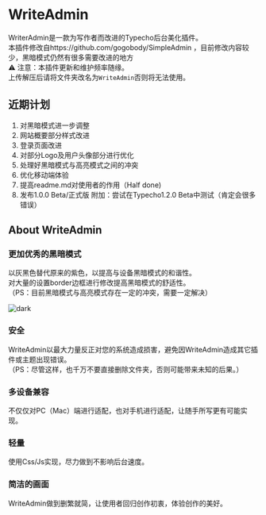# WriteAdmin
WriterAdmin是一款为写作者而改进的Typecho后台美化插件。<br>
本插件修改自https://github.com/gogobody/SimpleAdmin ，目前修改内容较少，黑暗模式仍然有很多需要改进的地方<br>
⚠️ 注意：本插件更新和维护频率随缘。<br>
上传解压后请将文件夹改名为`WriteAdmin`否则将无法使用。

## 近期计划
1. 对黑暗模式进一步调整
2. 网站概要部分样式改进
3. 登录页面改进
4. 对部分Logo及用户头像部分进行优化
5. 处理好黑暗模式与高亮模式之间的冲突
6. 优化移动端体验
7. 提高readme.md对使用者的作用（Half done) 
8. 发布1.0.0 Beta/正式版
附加：尝试在Typecho1.2.0 Beta中测试（肯定会很多错误）

## About WriteAdmin
### 更加优秀的黑暗模式
以灰黑色替代原来的紫色，以提高与设备黑暗模式的和谐性。<br>
对大量的设置border边框进行修改提高黑暗模式的舒适性。<br>
（PS：目前黑暗模式与高亮模式存在一定的冲突，需要一定解决）

![dark](https://user-images.githubusercontent.com/84220224/135680890-7e20d1a6-6ca1-4e68-b3a2-e5f52d77f183.jpg)

### 安全
WriteAdmin以最大力量反正对您的系统造成损害，避免因WriteAdmin造成其它插件或主题出现错误。<br>
（PS：尽管这样，也千万不要直接删除文件夹，否则可能带来未知的后果。）

### 多设备兼容
不仅仅对PC（Mac）端进行适配，也对手机进行适配，让随手所写更有可能实现。

### 轻量
使用Css/Js实现，尽力做到不影响后台速度。

### 简洁的画面
WriteAdmin做到删繁就简，让使用者回归创作初衷，体验创作的美好。
